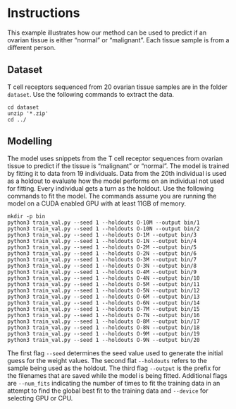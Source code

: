# Instructions
This example illustrates how our method can be used to predict if an ovarian tissue is either “normal” or “malignant”. Each tissue sample is from a different person.

## Dataset
T cell receptors sequenced from 20 ovarian tissue samples are in the folder `dataset`. Use the following commands to extract the data.
```
cd dataset
unzip '*.zip'
cd ../
```

## Modelling
The model uses snippets from the T cell receptor sequences from ovarian tissue to predict if the tissue is “malignant” or “normal”. The model is trained by fitting it to data from 19 individuals. Data from the 20th individual is used as a holdout to evaluate how the model performs on an individual not used for fitting. Every individual gets a turn as the holdout.  Use the following commands to fit the model. The commands assume you are running the model on a CUDA enabled GPU with at least 11GB of memory.
```
mkdir -p bin
python3 train_val.py --seed 1 --holdouts O-10M --output bin/1
python3 train_val.py --seed 1 --holdouts O-10N --output bin/2
python3 train_val.py --seed 1 --holdouts O-1M --output bin/3
python3 train_val.py --seed 1 --holdouts O-1N --output bin/4
python3 train_val.py --seed 1 --holdouts O-2M --output bin/5
python3 train_val.py --seed 1 --holdouts O-2N --output bin/6
python3 train_val.py --seed 1 --holdouts O-3M --output bin/7
python3 train_val.py --seed 1 --holdouts O-3N --output bin/8
python3 train_val.py --seed 1 --holdouts O-4M --output bin/9
python3 train_val.py --seed 1 --holdouts O-4N --output bin/10
python3 train_val.py --seed 1 --holdouts O-5M --output bin/11
python3 train_val.py --seed 1 --holdouts O-5N --output bin/12
python3 train_val.py --seed 1 --holdouts O-6M --output bin/13
python3 train_val.py --seed 1 --holdouts O-6N --output bin/14
python3 train_val.py --seed 1 --holdouts O-7M --output bin/15
python3 train_val.py --seed 1 --holdouts O-7N --output bin/16
python3 train_val.py --seed 1 --holdouts O-8M --output bin/17
python3 train_val.py --seed 1 --holdouts O-8N --output bin/18
python3 train_val.py --seed 1 --holdouts O-9M --output bin/19
python3 train_val.py --seed 1 --holdouts O-9N --output bin/20
```
The first flag `--seed` determines the seed value used to generate the initial guess for the weight values. The second flat `--holdouts` refers to the sample being used as the holdout. The third flag `--output` is the prefix for the filenames that are saved while the model is being fitted. Additional flags are `--num_fits` indicating the number of times to fit the training data in an attempt to find the global best fit to the training data and `--device` for selecting GPU or CPU.
